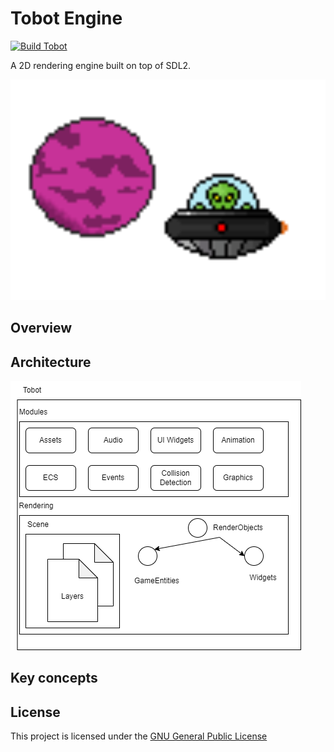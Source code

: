 # Tobot Engine

[![Build Tobot](https://github.com/jksevend/tobot-engine/actions/workflows/build.yaml/badge.svg)](https://github.com/jksevend/tobot-engine/actions/workflows/build.yaml)

A 2D rendering engine built on top of SDL2.

![Tobot inspitarational picture](./assets/inspirational_picture.png)

## Overview

## Architecture

![](./assets/tobot_architecture.png)

## Key concepts

## License

This project is licensed under the [GNU General Public License](LICENSE)
